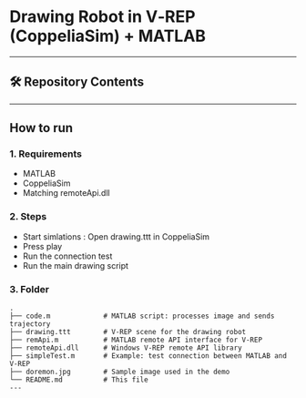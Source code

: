 # Drawing Robot in V‑REP (CoppeliaSim) + MATLAB
---
## 🛠️ Repository Contents
---
## How to run
### 1. Requirements
* MATLAB
* CoppeliaSim
* Matching remoteApi.dll
### 2. Steps
* Start simlations : Open drawing.ttt in CoppeliaSim
* Press play
* Run the connection test
* Run the main drawing script

### 3. Folder
```text
.
├── code.m             # MATLAB script: processes image and sends trajectory
├── drawing.ttt        # V‑REP scene for the drawing robot
├── remApi.m           # MATLAB remote API interface for V‑REP
├── remoteApi.dll      # Windows V‑REP remote API library
├── simpleTest.m       # Example: test connection between MATLAB and V‑REP
├── doremon.jpg        # Sample image used in the demo
└── README.md          # This file
---


